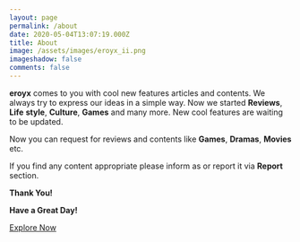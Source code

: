 ```yaml
---
layout: page
permalink: /about
date: 2020-05-04T13:07:19.000Z
title: About
image: /assets/images/eroyx_ii.png
imageshadow: false
comments: false
---
```

**eroyx** comes to you with cool new features articles and contents. We always try to express our ideas in a simple way. Now we started **Reviews**, **Life** **style**, **Culture**, **Games** and many more. New cool features are waiting to be updated. 

Now you can request for reviews and contents like **Games**, **Dramas**, **Movies** etc.

If you find any content appropriate please inform as or report it via **Report** section.

**Thank You!**

**Have a Great Day!**

<a target="_blank" href="https://eroyx.tk/category" class="btn btn-dark"> Explore Now</a>